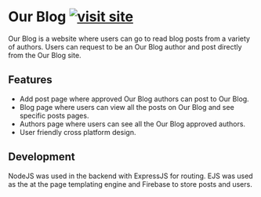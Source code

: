 # Our Blog [![visit site](https://img.shields.io/badge/visit-site-informational?style=flat&color=green)](https://visitourblog.herokuapp.com/)

Our Blog is a website where users can go to read blog posts from a variety of authors. Users can request to be an Our Blog author and post directly from the Our Blog site.

## Features
- Add post page where approved Our Blog authors can post to Our Blog.
- Blog page where users can view all the posts on Our Blog and see specific posts pages.
- Authors page where users can see all the Our Blog approved authors.
- User friendly cross platform design. 

## Development
NodeJS was used in the backend with ExpressJS for routing. EJS was used as the at the page templating engine and Firebase to store posts and users.

